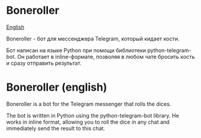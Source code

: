 # Boneroller
[English](#boneroller-(english))

Boneroller - бот для мессенджера Telegram, который кидает кости.

Бот написан на языке Python при помощи библиотеки python-telegram-bot. Он работает в
 inline-формате, позволяя в любом чате бросить кость и сразу отправить результат.

# Boneroller (english)

Boneroller is a bot for the Telegram messenger that rolls the dices.

The bot is written in Python using the python-telegram-bot library. He works in
  inline format, allowing you to roll the dice in any chat and immediately send the result
  to this chat.
